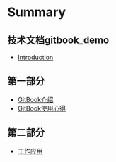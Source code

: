 # Summary

## 技术文档gitbook\_demo
* [Introduction](README.md)

## 第一部分
* [GitBook介绍](acticel-one.md)
* [GitBook使用心得](articel-two.md)

## 第二部分
* [工作应用](acticle-one.md)

